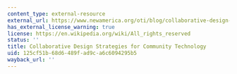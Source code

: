 ```yaml
---
content_type: external-resource
external_url: https://www.newamerica.org/oti/blog/collaborative-design-strategies-for-community-technology/
has_external_license_warning: true
license: https://en.wikipedia.org/wiki/All_rights_reserved
status: ''
title: Collaborative Design Strategies for Community Technology
uid: 125cf51b-68d6-489f-ad9c-a6c6094295b5
wayback_url: ''
---
```


